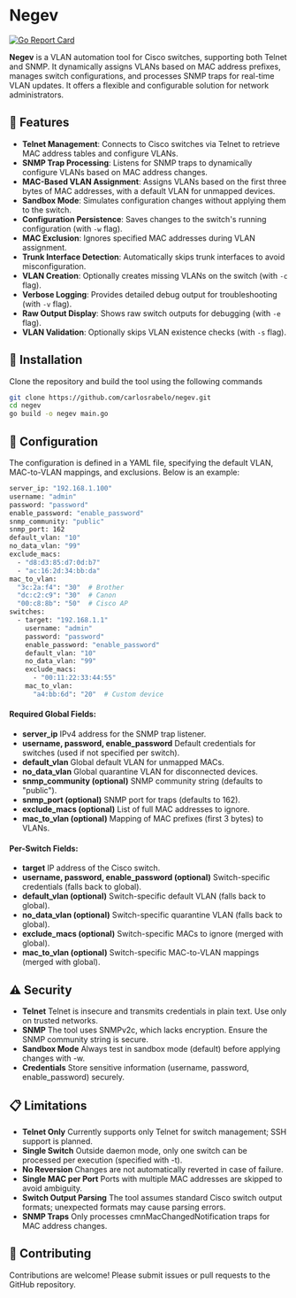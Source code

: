 # Negev

[![Go Report Card](https://goreportcard.com/badge/github.com/carlosrabelo/negev)](https://goreportcard.com/report/github.com/carlosrabelo/negev)

**Negev** is a VLAN automation tool for Cisco switches, supporting both Telnet and SNMP. It dynamically assigns VLANs based on MAC address prefixes, manages switch configurations, and processes SNMP traps for real-time VLAN updates. It offers a flexible and configurable solution for network administrators.

## 🚀 Features

- **Telnet Management**: Connects to Cisco switches via Telnet to retrieve MAC address tables and configure VLANs.
- **SNMP Trap Processing**: Listens for SNMP traps to dynamically configure VLANs based on MAC address changes.
- **MAC-Based VLAN Assignment**: Assigns VLANs based on the first three bytes of MAC addresses, with a default VLAN for unmapped devices.
- **Sandbox Mode**: Simulates configuration changes without applying them to the switch.
- **Configuration Persistence**: Saves changes to the switch's running configuration (with `-w` flag).
- **MAC Exclusion**: Ignores specified MAC addresses during VLAN assignment.
- **Trunk Interface Detection**: Automatically skips trunk interfaces to avoid misconfiguration.
- **VLAN Creation**: Optionally creates missing VLANs on the switch (with `-c` flag).
- **Verbose Logging**: Provides detailed debug output for troubleshooting (with `-v` flag).
- **Raw Output Display**: Shows raw switch outputs for debugging (with `-e` flag).
- **VLAN Validation**: Optionally skips VLAN existence checks (with `-s` flag).

## 🔧 Installation

Clone the repository and build the tool using the following commands

```bash
git clone https://github.com/carlosrabelo/negev.git
cd negev
go build -o negev main.go
```

## 📂 Configuration

The configuration is defined in a YAML file, specifying the default VLAN, MAC-to-VLAN mappings, and exclusions. Below is an example:

```bash
server_ip: "192.168.1.100"
username: "admin"
password: "password"
enable_password: "enable_password"
snmp_community: "public"
snmp_port: 162
default_vlan: "10"
no_data_vlan: "99"
exclude_macs:
  - "d8:d3:85:d7:0d:b7"
  - "ac:16:2d:34:bb:da"
mac_to_vlan:
  "3c:2a:f4": "30"  # Brother
  "dc:c2:c9": "30"  # Canon
  "00:c8:8b": "50"  # Cisco AP
switches:
  - target: "192.168.1.1"
    username: "admin"
    password: "password"
    enable_password: "enable_password"
    default_vlan: "10"
    no_data_vlan: "99"
    exclude_macs:
      - "00:11:22:33:44:55"
    mac_to_vlan:
      "a4:bb:6d": "20"  # Custom device
```

#### Required Global Fields:

- **server_ip** IPv4 address for the SNMP trap listener.
- **username, password, enable_password** Default credentials for switches (used if not specified per switch).
- **default_vlan** Global default VLAN for unmapped MACs.
- **no_data_vlan** Global quarantine VLAN for disconnected devices.
- **snmp_community (optional)** SNMP community string (defaults to "public").
- **snmp_port (optional)** SNMP port for traps (defaults to 162).
- **exclude_macs (optional)** List of full MAC addresses to ignore.
- **mac_to_vlan (optional)** Mapping of MAC prefixes (first 3 bytes) to VLANs.

#### Per-Switch Fields:

- **target** IP address of the Cisco switch.
- **username, password, enable_password (optional)** Switch-specific credentials (falls back to global).
- **default_vlan (optional)** Switch-specific default VLAN (falls back to global).
- **no_data_vlan (optional)** Switch-specific quarantine VLAN (falls back to global).
- **exclude_macs (optional)** Switch-specific MACs to ignore (merged with global).
- **mac_to_vlan (optional)** Switch-specific MAC-to-VLAN mappings (merged with global).

## ⚠️ Security

- **Telnet** Telnet is insecure and transmits credentials in plain text. Use only on trusted networks.
- **SNMP** The tool uses SNMPv2c, which lacks encryption. Ensure the SNMP community string is secure.
- **Sandbox Mode** Always test in sandbox mode (default) before applying changes with -w.
- **Credentials** Store sensitive information (username, password, enable_password) securely.

## 📋 Limitations

- **Telnet Only** Currently supports only Telnet for switch management; SSH support is planned.
- **Single Switch** Outside daemon mode, only one switch can be processed per execution (specified with -t).
- **No Reversion** Changes are not automatically reverted in case of failure.
- **Single MAC per Port** Ports with multiple MAC addresses are skipped to avoid ambiguity.
- **Switch Output Parsing** The tool assumes standard Cisco switch output formats; unexpected formats may cause parsing errors.
- **SNMP Traps** Only processes cmnMacChangedNotification traps for MAC address changes.

## 📎 Contributing

Contributions are welcome! Please submit issues or pull requests to the GitHub repository.
